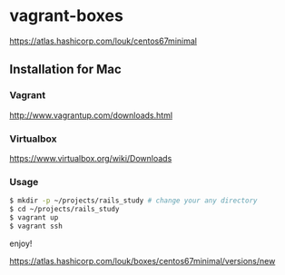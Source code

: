 vagrant-boxes
====
https://atlas.hashicorp.com/louk/centos67minimal

## Installation for Mac

### Vagrant
http://www.vagrantup.com/downloads.html

### Virtualbox
https://www.virtualbox.org/wiki/Downloads

### Usage
```sh
$ mkdir -p ~/projects/rails_study # change your any directory
$ cd ~/projects/rails_study
$ vagrant up
$ vagrant ssh
```

enjoy!

https://atlas.hashicorp.com/louk/boxes/centos67minimal/versions/new

